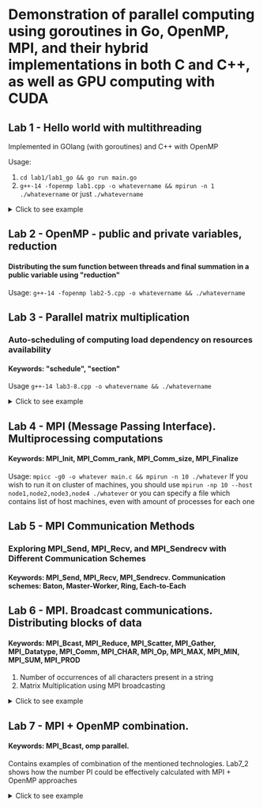 # Demonstration of parallel computing using goroutines in Go, OpenMP, MPI, and their hybrid implementations in both C and C++, as well as GPU computing with CUDA
## Lab 1 - Hello world with multithreading
Implemented in GOlang (with goroutines) and C++ with OpenMP

Usage:
1. `cd lab1/lab1_go && go run main.go`
2. `g++-14 -fopenmp lab1.cpp -o whatevername && mpirun -n 1 ./whatevername` or just `./whatevername`
<details>
  <summary>Click to see example</summary>
  <img src="lab1/lab1_go/helloworld_goroutines.png" alt="Demonstration of go hello-world" />
</details>

## Lab 2 - OpenMP - public and private variables, reduction
#### Distributing the sum function between threads and final summation in a public variable using "reduction"
Usage: `g++-14 -fopenmp lab2-5.cpp -o whatevername && ./whatevername`

## Lab 3 - Parallel matrix multiplication
### Auto-scheduling of computing load dependency on resources availability
#### __Keywords__: "schedule", "section"
Usage `g++-14 lab3-8.cpp -o whatevername && ./whatevername`
<details>
  <summary>Click to see example</summary>
  <img src="lab3/task8/result.png" alt="Demonstration of matrix multiplication" />
  <img src="lab3/task8/check.png" alt="Check" />
</details>

## Lab 4 - MPI (Message Passing Interface). Multiprocessing computations
#### __Keywords__: MPI_Init, MPI_Comm_rank, MPI_Comm_size, MPI_Finalize
Usage: `mpicc -g0 -o whatever main.c && mpirun -n 10 ./whatever`
If you wish to run it on cluster of machines, you should use `mpirun -np 10 --host node1,node2,node3,node4 ./whatever` or you can specify a file which contains list of host machines, even with amount of processes for each one

## Lab 5 - MPI Communication Methods
### Exploring MPI_Send, MPI_Recv, and MPI_Sendrecv with Different Communication Schemes
#### __Keywords__: MPI_Send, MPI_Recv, MPI_Sendrecv. Communication schemes: Baton, Master-Worker, Ring, Each-to-Each

## Lab 6 - MPI. Broadcast communications. Distributing blocks of data
#### __Keywords__: MPI_Bcast, MPI_Reduce, MPI_Scatter, MPI_Gather, MPI_Datatype, MPI_Comm, MPI_CHAR, MPI_Op, MPI_MAX, MPI_MIN, MPI_SUM, MPI_PROD
1. Number of occurrences of all characters present in a string
2. Matrix Multiplication using MPI broadcasting
<details>
  <summary>Click to see example</summary>
  <img src="lab6/task19/result.png" alt="Demonstration of MPI matrix multiplication" />
</details>

## Lab 7 - MPI + OpenMP combination.
#### __Keywords__: MPI_Bcast, omp parallel.
Contains examples of combination of the mentioned technologies. Lab7_2 shows how the number PI could be effectively calculated with MPI + OpenMP approaches
<details>
  <summary>Click to see example</summary>
  <img src="lab7/lab7_2/pi_calculation.png" alt="Demonstration of MPI+OpenMP calculation of PI number" />
</details>
